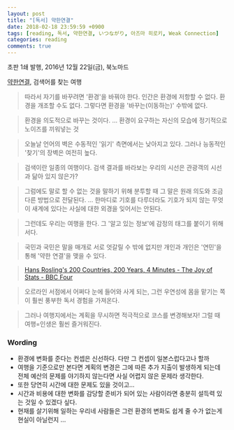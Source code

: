 ```yaml
---
layout: post
title: "[독서] 약한연결"
date: 2018-02-18 23:59:59 +0900
tags: [reading, 독서, 약한연결, いつながり, 아즈마 히로키, Weak Connection]
categories: reading
comments: true
---
```

초판 1쇄 발행, 2016년 12월 22일(금), 북노마드  

[약한연결](http://www.yes24.com/24/goods/34759185?scode=032&OzSrank=1), 검색어를 찾는 여행

> 따라서 자기를 바꾸려면 '환경'을 바꿔야 한다. 인간은 환경에 저항할 수 없다. 환경을 개조할 수도 없다. 그렇다면 환경을 '바꾸는(이동하는)' 수밖에 없다.

> 환경을 의도적으로 바꾸는 것이다. ... 환경이 요구하는 자신의 모습에 정기적으로 노이즈를 끼워넣는 것

> 오늘날 언어의 벽은 수동적인 '읽기' 측면에서는 낮아지고 있다. 그러나 능동적인 '찾기'의 장벽은 여전히 높다.

> 검색이란 일종의 여행이다. 검색 결과를 바라보는 우리의 시선은 관광객의 시선과 닮아 있지 않은가?

> 그럼에도 말로 할 수 없는 것을 말하기 위해 분투할 때 그 말은 원래 의도와 조금 다른 방법으로 전달된다. ... 한마디로 기호를 다루더라도 기호가 되지 않는 무엇이 새계에 있다는 사실에 대한 외경을 잊어서는 안된다.

> 그런데도 우리는 여행을 한다. 그 '알고 있는 정보'에 감정의 태그를 붙이기 위해서다.

> 국민과 국민은 말을 매개로 서로 엇갈릴 수 밖에 없지만 개인과 개인은 '연민'을 통해 '약한 연결'을 맺을 수 있다.

> [Hans Rosling's 200 Countries, 200 Years, 4 Minutes - The Joy of Stats - BBC Four](https://www.youtube.com/watch?v=jbkSRLYSojo&list=FLRVbwET5tNOFjTkUbHgoCWQ&index=1)

> 오르라인 서점에서 어쩌다 눈에 들어와 사게 되는, 그런 우연성에 몸을 맡기는 쪽이 훨씬 풍부한 독서 경험을 가져온다.

> 그러나 여행지에서는 계획을 무시하면 적극적으로 코스를 변경해보자! 그럴 때 여행=인생은 훨씬 즐거워진다.


### Wording
* 환경에 변화를 준다는 컨셉은 신선하다. 다만 그 컨셉이 일본스럽다고나 할까
* 여행을 기준으로만 본다면 계획의 변경은 그에 따른 추가 지출이 발생하게 되는데 전체 예산의 문제를 야기하지 않는다면 사실 어렵지 않은 문제라 생각한다. 
* 또한 당연히 시간에 대한 문제도 있을 것이고...
* 시간과 비용에 대한 변화를 감당할 준비가 되어 있는 사람이라면 충분히 설득력 있는 것일 수 있겠다 싶다.
* 현재를 살기위해 일하는 우리네 사람들은 그런 환경의 변화도 쉽게 줄 수가 없는게 현실이 아닐런지 ...